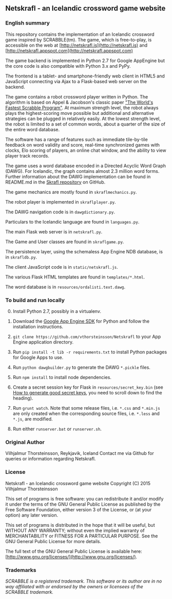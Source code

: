 ## Netskrafl - an Icelandic crossword game website

### English summary

This repository contains the implementation of an Icelandic crossword game
inspired by SCRABBLE(tm).
The game, which is free-to-play, is accessible on the web at [http://netskrafl.is](http://netskrafl.is) and
[http://netskrafl.appspot.com](http://netskrafl.appspot.com)

The game backend is implemented in Python 2.7 for Google AppEngine but the core code is also
compatible with Python 3.x and PyPy.

The frontend is a tablet- and smartphone-friendly web client in HTML5 and JavaScript connecting
via Ajax to a Flask-based web server on the backend.

The game contains a robot crossword player written in Python. The algorithm is based
on Appel & Jacobson's classic paper
["The World's Fastest Scrabble Program"](http://www.cs.cmu.edu/afs/cs/academic/class/15451-s06/www/lectures/scrabble.pdf).
At maximum strength level, the robot always plays the highest-scoring move possible but additional and
alternative strategies can be plugged in relatively easily. At the lowest strength level, the
robot is limited to a set of common words, about a quarter of the size of the entire word database.

The software has a range of features such as immediate tile-by-tile feedback on word validity and score,
real-time synchronized games with clocks, Elo scoring of players, an online chat window,
and the ability to view player track records.

The game uses a word database encoded in a Directed Acyclic Word Graph (DAWG).
For Icelandic, the graph contains almost 2.3 million word forms. Further information
about the DAWG implementation can be found in README.md in the
[Skrafl repository](https://github.com/vthorsteinsson/Skrafl) on GitHub.

The game mechanics are mostly found in ```skraflmechanics.py```.

The robot player is implemented in ```skraflplayer.py```.

The DAWG navigation code is in ```dawgdictionary.py```.

Particulars to the Icelandic language are found in ```languages.py```.

The main Flask web server is in ```netskrafl.py```.

The Game and User classes are found in ```skraflgame.py```.

The persistence layer, using the schemaless App Engine NDB database, is in ```skrafldb.py```.

The client JavaScript code is in ```static/netskrafl.js```.

The various Flask HTML templates are found in ```templates/*.html```.

The word database is in ```resources/ordalisti.text.dawg```.


### To build and run locally

0. Install Python 2.7, possibly in a virtualenv.

1. Download the [Google App Engine SDK](https://cloud.google.com/appengine/downloads) for Python
and follow the installation instructions.

2. ```git clone https://github.com/vthorsteinsson/Netskrafl``` to your App Engine application directory.

3. Run ```pip install -t lib -r requirements.txt``` to install Python packages for Google Apps to use.

4. Run ```python dawgbuilder.py``` to generate the DAWG ```*.pickle``` files.

5. Run ```npm install``` to install node dependencies.

6. Create a secret session key for Flask in `resources/secret_key.bin` (see [How to generate good secret keys](http://flask.pocoo.org/docs/0.10/quickstart/), you need to scroll down to find the heading).

7. Run ```grunt watch```. Note that some release files, i.e. ```*.css``` and ```*.min.js``` are only created when the corresponding source files, i.e. ```*.less``` and ```*.js```, are modified.

8. Run either ```runserver.bat``` or ```runserver.sh```.

### Original Author
Vilhjalmur Thorsteinsson, Reykjavik, Iceland
Contact me via Github for queries or information regarding Netskrafl.

### License

Netskrafl - an Icelandic crossword game website
Copyright (C) 2015 Vilhjalmur Thorsteinsson

This set of programs is free software: you can redistribute it and/or modify
it under the terms of the GNU General Public License as published by
the Free Software Foundation, either version 3 of the License, or
(at your option) any later version.

This set of programs is distributed in the hope that it will be useful,
but WITHOUT ANY WARRANTY; without even the implied warranty of
MERCHANTABILITY or FITNESS FOR A PARTICULAR PURPOSE.  See the
GNU General Public License for more details.

The full text of the GNU General Public License is available here:
[http://www.gnu.org/licenses/](http://www.gnu.org/licenses/).

### Trademarks

*SCRABBLE is a registered trademark. This software or its author are in no way affiliated
with or endorsed by the owners or licensees of the SCRABBLE trademark.*

